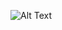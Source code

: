 ![Alt Text](https://i.pinimg.com/originals/73/e9/91/73e991010ec134fbd0ab475172bd13f6.gif)

<!---
realbaylen/realbaylen is a ✨ special ✨ repository because its `README.md` (this file) appears on your GitHub profile.
You can click the Preview link to take a look at your changes.
--->
